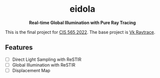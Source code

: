 <div align="center">

# eidola

**Real-time Global Illumination with Pure Ray Tracing**

</div>

This is the final project for [CIS 565 2022](https://cis565-fall-2022.github.io/). The base project is [Vk Raytrace](https://github.com/nvpro-samples/vk_raytrace).

## Features

- [ ] Direct Light Sampling with ReSTIR
- [ ] Global Illumination with ReSTIR
- [ ] Displacement Map

